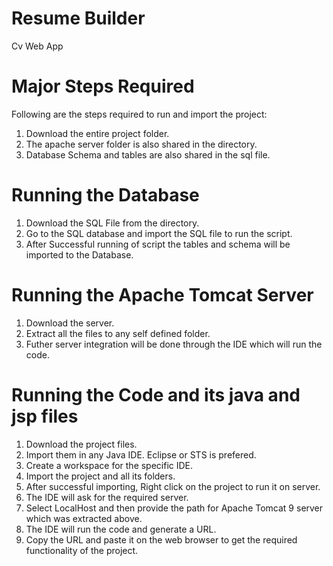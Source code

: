 # Resume Builder
 Cv Web App
 
 
# Major Steps Required

 Following are the steps required to run and import the project:
 
 1. Download the entire project folder.
 2. The apache server folder is also shared in the directory.
 3. Database Schema and tables are also shared in the sql file.


# Running the Database

 1. Download the SQL File from the directory.
 2. Go to the SQL database and import the SQL file to run the script.
 3. After Successful running of script the tables and schema will be imported to the Database.
 
# Running the Apache Tomcat Server

 1. Download the server.
 2. Extract all the files to any self defined folder.
 3. Futher server integration will be done through the IDE which will run the code.
 
# Running the Code and its java and jsp files

 1. Download the project files.
 2. Import them in any Java IDE. Eclipse or STS is prefered.
 3. Create a workspace for the specific IDE.
 4. Import the project and all its folders.
 5. After successful importing, Right click on the project to run it on server.
 6. The IDE will ask for the required server.
 7. Select LocalHost and then provide the path for Apache Tomcat 9 server which was extracted above.
 8. The IDE will run the code and generate a URL.
 9. Copy the URL and paste it on the web browser to get the required functionality of the project.